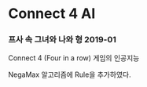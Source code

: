 # Connect 4 AI
### 프사 속 그녀와 나와 형 2019-01

Connect 4 (Four in a row) 게임의 인공지능

NegaMax 알고리즘에 Rule을 추가하였다.
